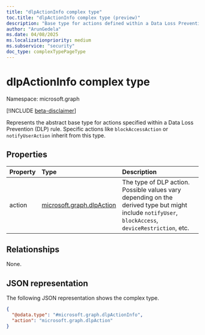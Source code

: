```yaml
---
title: "dlpActionInfo complex type"
toc.title: "dlpActionInfo complex type (preview)"
description: "Base type for actions defined within a Data Loss Prevention (DLP) rule."
author: "ArunGedela"
ms.date: 04/08/2025
ms.localizationpriority: medium
ms.subservice: "security"
doc_type: complexTypePageType
---
```


# dlpActionInfo complex type

Namespace: microsoft.graph

[!INCLUDE [beta-disclaimer](../../includes/beta-disclaimer.md)]

Represents the abstract base type for actions specified within a Data Loss Prevention (DLP) rule. Specific actions like `blockAccessAction` or `notifyUserAction` inherit from this type.

## Properties

|Property|Type|Description|
|:---|:---|:---|
|action|[microsoft.graph.dlpAction](../resources/dlpaction.md)|The type of DLP action. Possible values vary depending on the derived type but might include `notifyUser`, `blockAccess`, `deviceRestriction`, etc.|

## Relationships

None.

## JSON representation

The following JSON representation shows the complex type.
<!-- {
  "blockType": "resource",
  "abstract": true,
  "@odata.type": "microsoft.graph.dlpActionInfo"
}
-->
``` json
{
  "@odata.type": "#microsoft.graph.dlpActionInfo",
  "action": "microsoft.graph.dlpAction"
}
```
